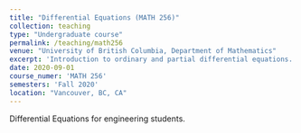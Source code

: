 ```yaml
---
title: "Differential Equations (MATH 256)"
collection: teaching
type: "Undergraduate course"
permalink: /teaching/math256
venue: "University of British Columbia, Department of Mathematics"
excerpt: 'Introduction to ordinary and partial differential equations.'
date: 2020-09-01
course_numer: 'MATH 256'
semesters: 'Fall 2020'
location: "Vancouver, BC, CA"
---
```


Differential Equations for engineering students.

